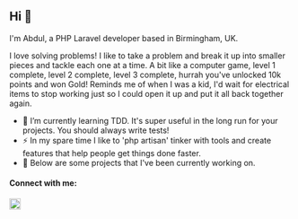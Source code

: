 ## Hi 👋

I'm Abdul, a PHP Laravel developer based in Birmingham, UK.

I love solving problems! 
I like to take a problem and break it up into smaller pieces and tackle each one at a time. 
A bit like a computer game, level 1 complete, level 2 complete, level 3 complete, hurrah you've unlocked 10k points and won Gold!
Reminds me of when I was a kid, I'd wait for electrical items to stop working just so I could open it up and put it all back together again.

- 🌱 I’m currently learning TDD. It's super useful in the long run for your projects. You should always write tests!
- ⚡ In my spare time I like to 'php artisan' tinker with tools and create features that help people get things done faster.
- 🔭 Below are some projects that I've been currently working on.
<!--
[![Anurag's GitHub stats](https://github-readme-stats.vercel.app/api?username=abdulkaeum)](https://github.com/anuraghazra/github-readme-stats)
-->

#### Connect with me:
<a target="_blank" href="https://www.linkedin.com/in/abdul-kaeum/">
<img alt="" width="20" src="https://content.linkedin.com/content/dam/me/business/en-us/amp/brand-site/v2/bg/LI-Bug.svg.original.svg">
</a>
